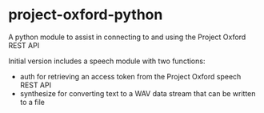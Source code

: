 # project-oxford-python
A python module to assist in connecting to and using the Project Oxford REST API

Initial version includes a speech module with two functions: 
  - auth for retrieving an access token from the Project Oxford speech REST API
  - synthesize for converting text to a WAV data stream that can be written to a file
